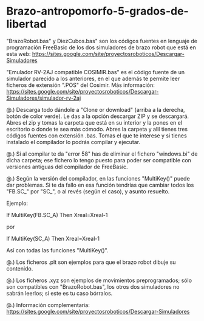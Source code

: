 # Brazo-antropomorfo-5-grados-de-libertad

"BrazoRobot.bas" y DiezCubos.bas" son los códigos fuentes en lenguaje de programación FreeBasic de los dos simuladores de brazo robot que está en esta web: https://sites.google.com/site/proyectosroboticos/Descargar-Simuladores

"Emulador RV-2AJ compatible COSIMIR.bas" es el código fuente de un simulador parecido a los anteriores, en el que además te permite leer ficheros de extensión ".POS" del Cosimir. Más información: https://sites.google.com/site/proyectosroboticos/Descargar-Simuladores/simulador-rv-2aj

@.) Descarga todo dándole a "Clone or download" (arriba a la derecha, botón de color verde). Le das a la opción descargar ZIP y se descargará. Abres el zip y tomas la carpeta que está en su interior y la pones en el escritorio o donde te sea más cómodo. Abres la carpeta y allí tienes tres códigos fuentes con extensión .bas. Tomas el que te interese y si tienes instalado el compilador lo podrás compilar y ejecutar.

@.) Si al compilar te da   "error 58"   has de eliminar el fichero  "windows.bi"  de dicha carpeta;  ese
fichero lo tengo puesto para poder ser compatible con versiones antiguas del compilador de FreeBasic.

@.) Según  la  versión  del  compilador,  en  las funciones    "MultiKey()"    puede dar problemas.   Si
te da fallo en esa función tendrías que cambiar todos los "FB.SC_" por "SC_", o al revés (según el caso),
y asunto resuelto.

Ejemplo:

If MultiKey(FB.SC_A) Then Xreal=Xreal-1

por

If MultiKey(SC_A) Then Xreal=Xreal-1

Así con todas las funciones "MultiKey()".

@.) Los ficheros .plt son ejemplos para que el brazo robot dibuje su contenido.

@.) Los ficheros .xyz son ejemplos de movimientos preprogramados; sólo son compatibles con "BrazoRobot.bas",
los otros dos simuladores no sabrán leerlos; si este es tu caso bórralos.

@.) Información complementaria: https://sites.google.com/site/proyectosroboticos/Descargar-Simuladores
